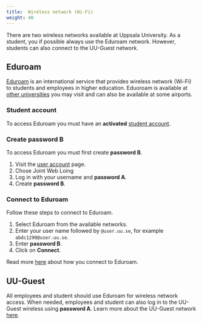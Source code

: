 ```yaml
---
title:  Wireless network (Wi-Fi) 
weight: 40
---
```


There are two wireless networks available at Uppsala University. 
As a student, you if possible always use the Eduroam network. 
However, students can also connect
to the UU-Guest network.


## Eduroam

[Eduroam][eduroam-wp] is an international service that provides wireless network
(Wi-Fi) to students and employees in higher education. Eduoroam is available at
[other universities][where] you may visit and can also be available at some airports. 

[eduroam-wp]: https://en.wikipedia.org/wiki/Eduroam

[where]: https://eduroam.org/where/

### Student account

To access Eduroam you must have an **activated** [student
account](../../preparation#student-account).

### Create password B

To access Eduroam you must first create **password B**. 

1. Visit the [user account][konto] page.
2. Chose Joint Web Loing
4. Log in with your username and **password A**.
6. Create **password B**.

[konto]: https://konto.weblogin.uu.se/index-en.html

### Connect to Eduroam

Follow these steps to connect to Eduroam.

1. Select Eduroam from the available networks. 
3. Enter your user name followed by `@user.uu.se`, for example `abdc1290@user.uu.se`.
4. Enter **password B**.
5. Click on **Connect**.

Read more [here][more] about how you connect to Eduroam.

[more]: https://www.uu.se/en/students/it-for-students/wireless-network---wifi#h-ConnecttoWiFi


## UU-Guest

All employees and student should use Eduroam for wireless network access. When
needed, employees and student can also log in to  the UU-Guest wireless using
**password A**. Learn more about the UU-Guest network [here][uu-guest].

[uu-guest]:
    https://www.uu.se/en/staff/service-and-tools/it-and-telephony-services/it-services/network-and-vpn#h-UUGuestwirelessWiFinetwork
